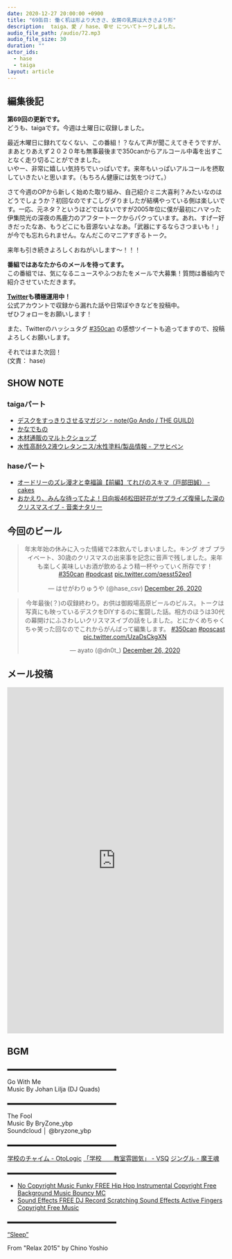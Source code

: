 ```yaml
---
date: 2020-12-27 20:00:00 +0900
title: "69缶目: 働く机は形より大きさ、女房の乳房は大きさより形"
description:  taiga、愛 / hase、幸せ についてトークしました。
audio_file_path: /audio/72.mp3
audio_file_size: 30
duration: ""
actor_ids:
  - hase
  - taiga
layout: article
---
```


## 編集後記

__第69回の更新です。__  
どうも、taigaです。今週は土曜日に収録しました。

最近木曜日に録れてなくない、この番組！？なんて声が聞こえてきそうですが、まあとりあえず２０２０年も無事最後まで350canからアルコール中毒を出すことなく走り切ることができました。  
いやー、非常に嬉しい気持ちでいっぱいです。来年もいっぱいアルコールを摂取していきたいと思います。（もちろん健康には気をつけて。）

さて今週のOPから新しく始めた取り組み、自己紹介ミニ大喜利？みたいなのはどうでしょうか？初回なのですこしグダりましたが結構やっている側は楽しいです。一応、元ネタ？というほどではないですが2005年位に僕が最初にハマった伊集院光の深夜の馬鹿力のアフタートークからパクっています。あれ、すげー好きだったなあ、もうどこにも音源ないよなあ。「武器にするならさつまいも！」が今でも忘れられません。なんだこのマニアすぎるトーク。

来年も引き続きよろしくおねがいします～！！！

__番組ではあなたからのメールを待ってます。__  
この番組では、気になるニュースやふつおたをメールで大募集！質問は番組内で紹介させていただきます。  

__[Twitter](https://twitter.com/am350can)も積極運用中！__  
公式アカウントで収録から漏れた話や日常ぼやきなどを投稿中。  
ぜひフォローをお願いします！  

また、Twitterのハッシュタグ [#350can](https://twitter.com/search?q=%23350can&src=hashtag_click) の感想ツイートも追ってますので、投稿よろしくお願いします。  

それではまた次回！  
(文責： hase)

## SHOW NOTE

### taigaパート
- [デスクをすっきりさせるマガジン - note(Go Ando / THE GUILD)](https://note.com/goando/m/me3ed2026f6ac)
- [かなでもの](https://kanademono.design/)
- [木材通販のマルトクショップ](https://shop.woodworks-marutoku.com/)
- [水性高耐久2液ウレタンニス/水性塗料/製品情報 - アサヒペン](https://www.asahipen.jp/products/view/00185)

### haseパート
- [オードリーのズレ漫才と幸福論【前編】てれびのスキマ（戸部田誠） - cakes](https://cakes.mu/posts/6433)
- [おかえり、みんな待ってたよ！日向坂46松田好花がサプライズ復帰した涙のクリスマスイブ - 音楽ナタリー](https://natalie.mu/music/news/410235)

## 今回のビール

<center>
<blockquote class="twitter-tweet"><p lang="ja" dir="ltr">年末年始の休みに入った情緒で2本飲んでしまいました。キング オブ プライベート、30歳のクリスマスの出来事を記念に音声で残しました。来年も楽しく美味しいお酒が飲めるよう精一杯やっていく所存です！<a href="https://twitter.com/hashtag/350can?src=hash&amp;ref_src=twsrc%5Etfw">#350can</a> <a href="https://twitter.com/hashtag/podcast?src=hash&amp;ref_src=twsrc%5Etfw">#podcast</a> <a href="https://t.co/qesst52eo1">pic.twitter.com/qesst52eo1</a></p>&mdash; はせがわりゅうや (@hase_csv) <a href="https://twitter.com/hase_csv/status/1342714816062869506?ref_src=twsrc%5Etfw">December 26, 2020</a></blockquote> <script async src="https://platform.twitter.com/widgets.js" charset="utf-8"></script>

<blockquote class="twitter-tweet"><p lang="ja" dir="ltr">今年最後(？)の収録終わり。お供は御殿場高原ビールのピルス。トークは写真にも映っているデスクをDIYするのに奮闘した話。相方のほうは30代の幕開けにふさわしいクリスマスイブの話をしました。とにかくめちゃくちゃ笑った回なのでこれからがんばって編集します。 <a href="https://twitter.com/hashtag/350can?src=hash&amp;ref_src=twsrc%5Etfw">#350can</a> <a href="https://twitter.com/hashtag/poscast?src=hash&amp;ref_src=twsrc%5Etfw">#poscast</a> <a href="https://t.co/UzaDsCkgXN">pic.twitter.com/UzaDsCkgXN</a></p>&mdash; ayato (@dn0t_) <a href="https://twitter.com/dn0t_/status/1342707274087690240?ref_src=twsrc%5Etfw">December 26, 2020</a></blockquote> <script async src="https://platform.twitter.com/widgets.js" charset="utf-8"></script>
</center>

## メール投稿
<div class="iframe-wrapper">
<iframe src="https://docs.google.com/forms/d/e/1FAIpQLSfTZ99ZtY5BJtHk38i7c_p3AdF-uIGnOOsc6W05wV6L0MTAQg/viewform?embedded=true" width="500" height="800" frameborder="0" marginheight="0" marginwidth="0">読み込んでいます…</iframe>
</div>

## BGM
▬▬▬▬▬▬▬▬▬▬▬▬▬▬▬▬▬▬  

Go With Me  
Music By Johan Lilja (DJ Quads)  

▬▬▬▬▬▬▬▬▬▬▬▬▬▬▬▬▬▬  

The Fool  
Music By BryZone_ybp  
Soundcloud │ @bryzone_ybp  

▬▬▬▬▬▬▬▬▬▬▬▬▬▬▬▬▬▬  

[学校のチャイム - OtoLogic](https://otologic.jp/free/se/school_bell01.html)
[「学校　　教室雰囲気」 - VSQ](https://vsq.co.jp/special/se_environment/)
[ジングル - 魔王魂](https://maoudamashii.jokersounds.com/)

▬▬▬▬▬▬▬▬▬▬▬▬▬▬▬▬▬▬  

- [No Copyright Music Funky FREE Hip Hop Instrumental Copyright Free Background Music Bouncy MC](https://www.youtube.com/watch?v=YCOrfB6c1SM)
- [Sound Effects FREE DJ Record Scratching Sound Effects Active Fingers Copyright Free Music](https://www.youtube.com/watch?v=KbVWYj0F3Fs)

▬▬▬▬▬▬▬▬▬▬▬▬▬▬▬▬▬▬  

[“Sleep”](https://soundcloud.com/chino-yoshio/chino-yoshio-relax-2015-18-sleep)

From "Relax 2015" by Chino Yoshio